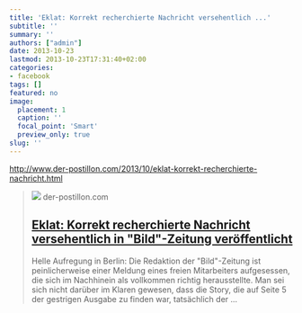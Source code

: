 ```yaml
---
title: 'Eklat: Korrekt recherchierte Nachricht versehentlich ...'
subtitle: ''
summary: ''
authors: ["admin"]
date: 2013-10-23
lastmod: 2013-10-23T17:31:40+02:00
categories:
- facebook
tags: []
featured: no
image:
  placement: 1
  caption: ''
  focal_point: 'Smart'
  preview_only: true
slug: ''
---
```

http://www.der-postillon.com/2013/10/eklat-korrekt-recherchierte-nachricht.html
> [![](https://4.bp.blogspot.com/-IvbNA2lQsr4/VNtz8qsrkpI/AAAAAAAAdew/_GtRtGv9px0/w1600/Bild2.jpg)](http://www.der-postillon.com/2013/10/eklat-korrekt-recherchierte-nachricht.html)
> der-postillon.com
> ## [Eklat: Korrekt recherchierte Nachricht versehentlich in "Bild"-Zeitung veröffentlicht](http://www.der-postillon.com/2013/10/eklat-korrekt-recherchierte-nachricht.html)
>
>Helle Aufregung in Berlin: Die Redaktion der "Bild"-Zeitung ist peinlicherweise einer Meldung eines freien Mitarbeiters aufgesessen, die sich im Nachhinein als vollkommen richtig herausstellte. Man sei sich nicht darüber im Klaren gewesen, dass die Story, die auf Seite 5 der gestrigen Ausgabe zu finden war, tatsächlich der ...


